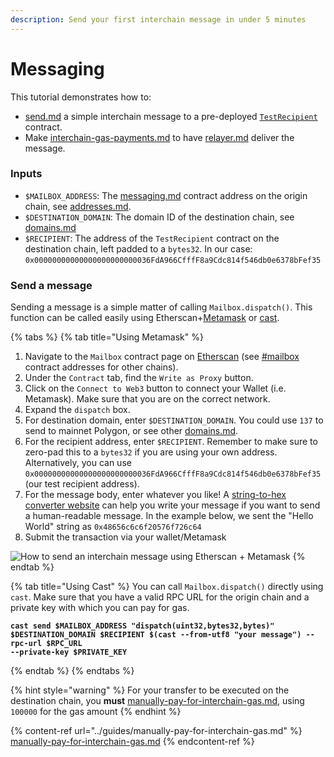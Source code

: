 ```yaml
---
description: Send your first interchain message in under 5 minutes
---
```


# Messaging

This tutorial demonstrates how to:

* [send.md](../../apis/messaging-api/send.md "mention") a simple interchain message to a pre-deployed [`TestRecipient`](https://github.com/hyperlane-xyz/hyperlane-monorepo/blob/main/solidity/contracts/test/TestRecipient.sol) contract.
* Make [interchain-gas-payments.md](../../protocol/interchain-gas-payments.md "mention") to have [relayer.md](../../protocol/agents/relayer.md "mention") deliver the message.

### Inputs

* `$MAILBOX_ADDRESS`: The [messaging.md](../../protocol/messaging.md "mention") contract address on the origin chain, see [addresses.md](../../resources/addresses.md "mention").
* `$DESTINATION_DOMAIN`: The domain ID of the destination chain, see [domains.md](../../resources/domains.md "mention")
* `$RECIPIENT`: The address of the `TestRecipient` contract on the destination chain, left padded to a `bytes32`. In our case: `0x00000000000000000000000036FdA966CfffF8a9Cdc814f546db0e6378bFef35`

### Send a message

Sending a message is a simple matter of calling `Mailbox.dispatch()`. This function can be called easily using Etherscan+[Metamask](https://metamask.io/) or [cast](https://book.getfoundry.sh/cast/).

{% tabs %}
{% tab title="Using Metamask" %}
1. Navigate to the `Mailbox` contract page on [Etherscan](https://etherscan.io/address/0x35231d4c2D8B8ADcB5617A638A0c4548684c7C70) (see [#mailbox](../../resources/addresses.md#mailbox "mention") contract addresses for other chains).
2. Under the `Contract` tab, find the `Write as Proxy` button.
3. Click on the `Connect to Web3` button to connect your Wallet (i.e. Metamask). Make sure that you are on the correct network.
4. Expand the `dispatch` box.
5. For destination domain, enter `$DESTINATION_DOMAIN`. You could use `137` to send to mainnet Polygon, or see other [domains.md](../../resources/domains.md "mention").
6. For the recipient address, enter `$RECIPIENT`. Remember to make sure to zero-pad this to a `bytes32` if you are using your own address. Alternatively, you can use `0x00000000000000000000000036FdA966CfffF8a9Cdc814f546db0e6378bFef35` (our test recipient address).
7. For the message body, enter whatever you like! A [string-to-hex converter website](https://dencode.com/en/string/hex) can help you write your message if you want to send a human-readable message. In the example below, we sent the "Hello World" string as `0x48656c6c6f20576f726c64`
8. Submit the transaction via your wallet/Metamask

![How to send an interchain message using Etherscan + Metamask](<../../.gitbook/assets/Screen Shot 2022-08-10 at 4.01.00 PM.png>)
{% endtab %}

{% tab title="Using Cast" %}
You can call `Mailbox.dispatch()` directly using `cast`. Make sure that you have a valid RPC URL for the origin chain and a private key with which you can pay for gas.

<pre class="language-shell" data-overflow="wrap"><code class="lang-shell"><strong>cast send $MAILBOX_ADDRESS "dispatch(uint32,bytes32,bytes)" $DESTINATION_DOMAIN $RECIPIENT $(cast --from-utf8 "your message") --rpc-url $RPC_URL
</strong><strong>--private-key $PRIVATE_KEY
</strong></code></pre>
{% endtab %}
{% endtabs %}

{% hint style="warning" %}
For your transfer to be executed on the destination chain, you **must** [manually-pay-for-interchain-gas.md](../guides/manually-pay-for-interchain-gas.md "mention"), using `100000` for the gas amount
{% endhint %}

{% content-ref url="../guides/manually-pay-for-interchain-gas.md" %}
[manually-pay-for-interchain-gas.md](../guides/manually-pay-for-interchain-gas.md)
{% endcontent-ref %}

